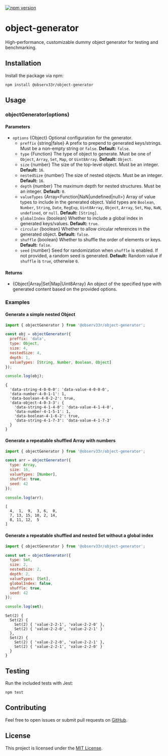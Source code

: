 [![npm version](https://badge.fury.io/js/%40observ33r%2Fobject-generator.svg)](https://www.npmjs.com/package/@observ33r/object-generator)

# object-generator

High-performance, customizable dummy object generator for testing and benchmarking.

## Installation

Install the package via npm:

`npm install @observ33r/object-generator`

## Usage

### objectGenerator(options) 

#### Parameters

- `options` {Object} Optional configuration for the generator.
  - `preffix` {string|false} A prefix to prepend to generated keys/strings. Must be a non-empty string or `false`. **Default:** `false`.
  - `type` {Function} The type of object to generate. Must be one of `Object`, `Array`, `Set`, `Map`, or `Uint8Array`. **Default:** `Object`.
  - `size` {number} The size of the top-level object. Must be an integer. **Default:** `16`.
  - `nestedSize` {number} The size of nested objects. Must be an integer. **Default:** `16`.
  - `depth` {number} The maximum depth for nested structures. Must be an integer. **Default:** `0`.
  - `valueTypes` {Array<Function|NaN|undefined|null>} Array of value types to include in the generated object. Valid types are `Boolean`, `Number`, `String`, `Date`, `RegExp`, `Uint8Array`, `Object`, `Array`, `Set`, `Map`, `NaN`, `undefined`, or `null`. **Default:** `[String]`.
  - `globalIndex` {boolean} Whether to include a global index in generated keys/values. **Default:** `true`.
  - `circular` {boolean} Whether to allow circular references in the generated object. **Default:** `false`.
  - `shuffle` {boolean} Whether to shuffle the order of elements or keys. **Default:** `false`.
  - `seed` {number} Seed for randomization when `shuffle` is enabled. If not provided, a random seed is generated. **Default:** Random value if `shuffle` is `true`, otherwise `0`.

#### Returns

- {Object|Array|Set|Map|Uint8Array} An object of the specified type with generated content based on the provided options.

### Examples

#### Generate a simple nested Object
 
```javascript
import { objectGenerator } from '@observ33r/object-generator';

const obj = objectGenerator({
  preffix: 'data',
  type: Object,
  size: 4,
  nestedSize: 4,
  depth: 1,
  valueTypes: [String, Number, Boolean, Object]
});

console.log(obj);
```
```console
{
  'data-string-4-0-0-0': 'data-value-4-0-0-0',
  'data-number-4-0-1-1': 1,
  'data-boolean-4-0-2-2': true,
  'data-object-4-0-3-3': {
    'data-string-4-1-4-0': 'data-value-4-1-4-0',
    'data-number-4-1-5-1': 1,
    'data-boolean-4-1-6-2': true,
    'data-string-4-1-7-3': 'data-value-4-1-7-3'
  }
}
```

#### Generate a repeatable shuffled Array with numbers


```javascript
import { objectGenerator } from '@observ33r/object-generator';

const arr = objectGenerator({
  type: Array,
  size: 16,
  valueTypes: [Number],
  shuffle: true,
  seed: 42
});

console.log(arr);
```
```console
[
  4,  1,  9,  3, 6,  0,
  7, 13, 15, 10, 2, 14,
  8, 11, 12,  5
]
```

#### Generate a repeatable shuffled and nested Set without a global index

```javascript
import { objectGenerator } from '@observ33r/object-generator';

const set = objectGenerator({
  type: Set,
  size: 2,
  nestedSize: 2,
  depth: 2,
  valueTypes: [Set],
  globalIndex: false,
  shuffle: true,
  seed: 42
});

console.log(set);
```
```console
Set(2) {
  Set(2) {
    Set(2) { 'value-2-2-1', 'value-2-2-0' },
    Set(2) { 'value-2-2-0', 'value-2-2-1' }
  },
  Set(2) {
    Set(2) { 'value-2-2-0', 'value-2-2-1' },
    Set(2) { 'value-2-2-1', 'value-2-2-0' }
  }
}
```

## Testing

Run the included tests with Jest:

`npm test`

## Contributing

Feel free to open issues or submit pull requests on [GitHub](https://github.com/observ33r/object-generator).

## License

This project is licensed under the [MIT License](LICENSE).
